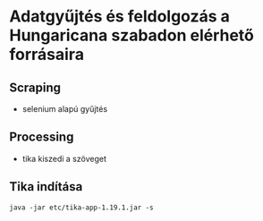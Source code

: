 # Adatgyűjtés és feldolgozás a Hungaricana szabadon elérhető forrásaira
## Scraping
- selenium alapú gyűjtés
## Processing
- tika kiszedi a szöveget
## Tika indítása
``java -jar etc/tika-app-1.19.1.jar -s``


  